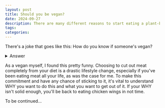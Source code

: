 ```yaml
---
layout: post
title: Should you be vegan?
date: 2024-09-27
description: There are many different reasons to start eating a plant-based diet. See if any of them resonate with you.
tags: 
categories: 
---
```


There's a joke that goes like this: How do you know if someone's vegan?

<details><summary>Answer</summary>

They'll tell you!

</details>


As a vegan myself, I found this pretty funny. Choosing to cut out meat completely from your diet is a drastic lifestyle change, especially if you've been eating meat all your life, as was the case for me. To make this commitment and have any chance of sticking to it, it's vital to understand WHY you want to do this and what you want to get out of it. If your WHY isn't solid enough, you'll be back to eating chicken wings in not time.

To be continued...






